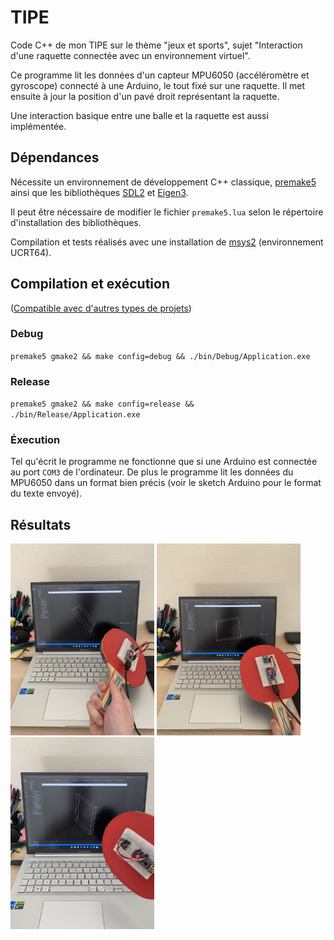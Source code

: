 # TIPE
Code C++ de mon TIPE sur le thème "jeux et sports", sujet "Interaction d'une raquette connectée avec un environnement
virtuel". 

Ce programme lit les données d'un capteur MPU6050 (accéléromètre et gyroscope) connecté à une Arduino, le tout fixé sur une raquette. Il met ensuite à jour la position d'un pavé droit représentant la raquette. 

Une interaction basique entre une balle et la raquette est aussi implémentée.

## Dépendances
Nécessite un environnement de développement C++ classique, [premake5](https://premake.github.io/) ainsi que les bibliothèques [SDL2](https://libsdl.org/) et [Eigen3](https://eigen.tuxfamily.org/).

Il peut être nécessaire de modifier le fichier `premake5.lua` selon le répertoire d'installation des bibliothèques.

Compilation et tests réalisés avec une installation de [msys2](https://www.msys2.org/) (environnement UCRT64).

## Compilation et exécution

([Compatible avec d'autres types de projets](https://premake.github.io/docs/Using-Premake))

### Debug
`premake5 gmake2 && make config=debug && ./bin/Debug/Application.exe`
### Release
`premake5 gmake2 && make config=release && ./bin/Release/Application.exe`

### Éxecution
Tel qu'écrit le programme ne fonctionne que si une Arduino est connectée au port `COM3` de l'ordinateur. De plus le programme lit les données du MPU6050 dans un format bien précis (voir le sketch Arduino pour le format du texte envoyé).

## Résultats
<p float="left">
<img src="images/res1.jpeg" width="230"/>
<img src="images/res2.jpeg" width="230"/>
<img src="images/res3.jpeg" width="230"/>
</p>
